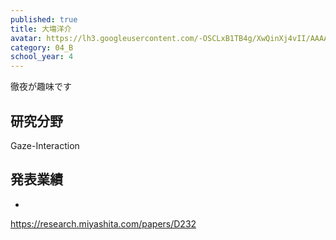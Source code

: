 ```yaml
---
published: true
title: 大塲洋介
avatar: https://lh3.googleusercontent.com/-OSCLxB1TB4g/XwQinXj4vII/AAAAAAAAUlo/bMvBqULTngkoW7WMcsPPJcyqNCuLWu5igCE0YBhgLKroEAL1Ocqy0hY9ZkIRZMRBZzv4LuCATkfDtLLq8yTyUqTGfftPWHlUZKQY-0bfDw6whLx73XnbPAl8GpkPPGShRrs2AmCzhwzbmlAf_mzO8NH0LaeboTjKw8IDyVHDDp6WxAF086nlczkaC_XLaSiCe7Jze-JI3QIZPfd8QdHZK2meVYiU0CcJo8df5lDrmnTNtvdShegg5Ab1jEwxq5pONngSXqHjo2Sq-G_6BuEH-iYkvAbxtLQmxgApmCNWF1Vur1XJ7zD27H40-3UAjZINdXn_H_XMRsY58FJ_tFohUFvwVkpQyPp2Uh24qm0FiPHruVrpgH9Wl4LsXCeHb8AjaOFHx4Xy0vgJc88PJTDHJoTttspJFj5toKg4frD1J85ZUnFkSuAjXclcc4wz8_D0QrB3_n30krUjK8rXtVl4P_MUvspMazotYZua_Rd2ElBGi6AVeB3fzd_jdkj6uC80UmDAjFM3RFwFmrvD0yOXA72XW7rFozWgbb2-Z7RpofV1skoYEYoi4W_StG8shCJEjOlSIazxDNUB8rtcqFrbyq6Hr5V7eGGxnlep5DiO4hcTh-qRLAEdnB_1fI37V0x_vL4MltTnLy9mdMw1j_94K8eA7hg3puAWy08MwFySZ_5Eo_Fz2_0Gp09dJLLAg6sAjeJinp8vxK7k6O69uWHh1a16gq5_tIoAifJSAV9Xt6OoQHbp1S858Sx2VS_JgR8IjNjUcjariAVvGkQPk4uQstUfXTVkDwsnwjdW9MJGuu4IG/P1025794_Original.jpg
category: 04_B
school_year: 4
---
```

徹夜が趣味です

## **研究分野**

Gaze-Interaction

## **発表業績**

*

https://research.miyashita.com/papers/D232